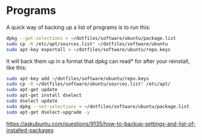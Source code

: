 # Programs

A quick way of backing up a list of programs is to run this:

```bash
dpkg --get-selections > ~/dotfiles/software/ubuntu/package.list
sudo cp -R /etc/apt/sources.list* ~/dotfiles/software/ubuntu
sudo apt-key exportall > ~/dotfiles/software/ubuntu/repo.keys
```

It will back them up in a format that dpkg can read* for after your reinstall, like this:

```bash
sudo apt-key add ~/dotfiles/software/ubuntu/repo.keys
sudo cp -R ~/dotfiles/software/ubuntu/sources.list* /etc/apt/
sudo apt-get update
sudo apt-get install dselect
sudo dselect update
sudo dpkg --set-selections < ~/dotfiles/software/ubuntu/package.list
sudo apt-get dselect-upgrade -y
```

https://askubuntu.com/questions/9135/how-to-backup-settings-and-list-of-installed-packages
